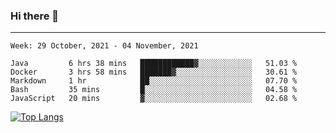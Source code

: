 ### Hi there 👋
---
<!--START_SECTION:waka-->
```text
Week: 29 October, 2021 - 04 November, 2021

Java         6 hrs 38 mins   ████████████▓░░░░░░░░░░░░   51.03 % 
Docker       3 hrs 58 mins   ███████▓░░░░░░░░░░░░░░░░░   30.61 % 
Markdown     1 hr            ██░░░░░░░░░░░░░░░░░░░░░░░   07.70 % 
Bash         35 mins         █░░░░░░░░░░░░░░░░░░░░░░░░   04.58 % 
JavaScript   20 mins         ▓░░░░░░░░░░░░░░░░░░░░░░░░   02.68 % 
```
<!--END_SECTION:waka-->

[![Top Langs](https://github-readme-stats.vercel.app/api/top-langs/?username=HyunAh-iia&layout=compact)](https://github.com/anuraghazra/github-readme-stats)
<!--
**HyunAh-iia/HyunAh-iia** is a ✨ _special_ ✨ repository because its `README.md` (this file) appears on your GitHub profile.

Here are some ideas to get you started:

- 🔭 I’m currently working on ...
- 🌱 I’m currently learning ...
- 👯 I’m looking to collaborate on ...
- 🤔 I’m looking for help with ...
- 💬 Ask me about ...
- 📫 How to reach me: ...
- 😄 Pronouns: ...
- ⚡ Fun fact: ...
-->

